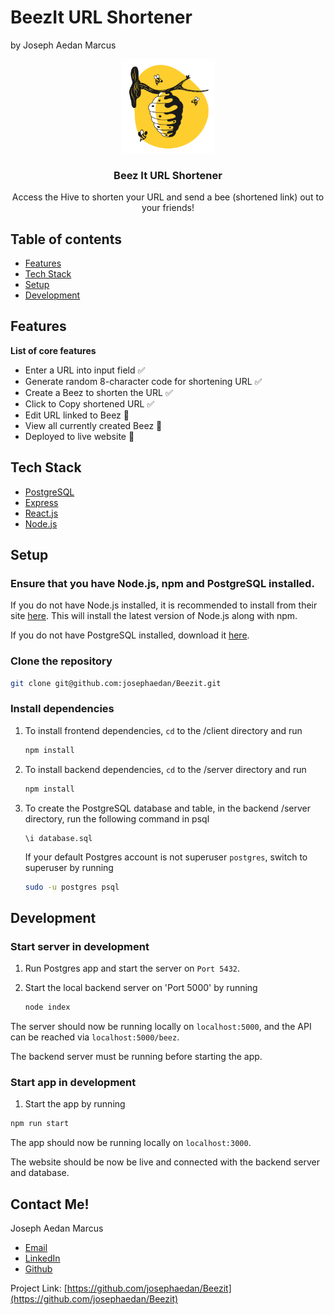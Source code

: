 # BeezIt URL Shortener
by Joseph Aedan Marcus

<div align="center">
  <a href="https://github.com/josephaedan/beezit">
    <img src="/client/src/img/logo.png" alt="Logo" width="150" height="auto">
  </a>

  <h3 align="center">Beez It URL Shortener</h3>

  <p align="center">
    Access the Hive to shorten your URL and send a bee (shortened link) out to your friends!
  </p>
</div>


## Table of contents

- [Features](#features)
- [Tech Stack](#tech-stack)
- [Setup](#setup)
- [Development](#development)

## Features

<b>List of core features</b>

- Enter a URL into input field :white_check_mark:
- Generate random 8-character code for shortening URL :white_check_mark:
- Create a Beez to shorten the URL ✅
- Click to Copy shortened URL ✅
- Edit URL linked to Beez 🚧
- View all currently created Beez 🚧
- Deployed to live website 🚧

## Tech Stack

* [PostgreSQL](https://www.postgresql.org/)
* [Express](https://expressjs.com/)
* [React.js](https://reactjs.org/)
* [Node.js](https://nodejs.org/en/)

## Setup

### Ensure that you have Node.js, npm and PostgreSQL installed.

If you do not have Node.js installed, it is recommended to install from their site [here](https://nodejs.org/en/). This will install the latest version of Node.js along with npm.

If you do not have PostgreSQL installed, download it [here](https://postgresapp.com/downloads.html).

### Clone the repository

```bash
git clone git@github.com:josephaedan/Beezit.git
```

### Install dependencies

1. To install frontend dependencies, `cd` to the /client directory and run
    ```bash
    npm install
    ```

1. To install backend dependencies, `cd` to the /server directory and run
    ```bash
    npm install
    ```

1. To create the PostgreSQL database and table, in the backend /server directory, run the following command in psql
    ```psql
    \i database.sql
    ```
    
    If your default Postgres account is not superuser `postgres`, switch to superuser by running
    ```bash
    sudo -u postgres psql
    ```

## Development

### Start server in development

1. Run Postgres app and start the server on `Port 5432`.

2. Start the local backend server on 'Port 5000' by running
    ```bash
    node index
    ```

The server should now be running locally on `localhost:5000`, and the API can be reached via `localhost:5000/beez`.

The backend server must be running before starting the app.

### Start app in development

1. Start the app by running
```bash
npm run start
```

The app should now be running locally on `localhost:3000`.

The website should be now be live and connected with the backend server and database.

## Contact Me!

Joseph Aedan Marcus
* [Email](mailto:josephaedan@gmail.com)
* [LinkedIn](www.linkedin.com/in/josephaedan)
* [Github](https://github.com/Josephaedan)

Project Link: [https://github.com/josephaedan/Beezit](https://github.com/josephaedan/Beezit)
